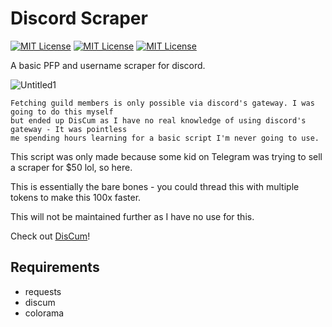 # Discord Scraper

[![MIT License](https://img.shields.io/github/last-commit/akimbo7/DiscordScrape?color=%23136F63&style=flat-square)](https://github.com/akimbo7/DiscordScrape)
[![MIT License](https://img.shields.io/github/repo-size/akimbo7/DiscordScrape?color=%23E0CA3C&style=flat-square)](https://github.com/akimbo7/DiscordScrape)
[![MIT License](https://img.shields.io/github/v/release/akimbo7/DiscordScrape?color=%23F34213&style=flat-square)](https://github.com/akimbo7/DiscordScrape/releases)

A basic PFP and username scraper for discord.

![Untitled1](https://user-images.githubusercontent.com/100610867/156948722-3c7aecf0-9757-4b92-8354-d3b405ec862d.gif)

```
Fetching guild members is only possible via discord's gateway. I was going to do this myself 
but ended up DisCum as I have no real knowledge of using discord's gateway - It was pointless
me spending hours learning for a basic script I'm never going to use.
```

This script was only made because some kid on Telegram was trying to sell a scraper for $50 lol, so here.

This is essentially the bare bones - you could thread this with multiple tokens to make this 100x faster.

This will not be maintained further as I have no use for this.

Check out [DisCum](https://github.com/Merubokkusu/Discord-S.C.U.M/)!

## Requirements
- requests
- discum
- colorama
